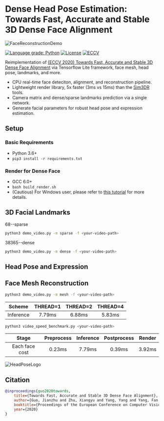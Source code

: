 # Dense Head Pose Estimation: Towards Fast, Accurate and Stable 3D Dense Face Alignment

![FaceReconstructionDemo](https://s3.ax1x.com/2021/01/06/sZVyhq.gif)

[![Language grade: Python](https://img.shields.io/lgtm/grade/python/g/1996scarlet/Dense-Head-Pose-Estimation.svg?logo=lgtm&logoWidth=18)](https://lgtm.com/projects/g/1996scarlet/Dense-Head-Pose-Estimation/context:python)
[![License](https://badgen.net/github/license/1996scarlet/Dense-Head-Pose-Estimation)](LICENSE)
[![ECCV](https://badgen.net/badge/ECCV/2020/red)](https://www.ecva.net/papers/eccv_2020/papers_ECCV/html/3162_ECCV_2020_paper.php)

Reimplementation of [(ECCV 2020) Towards Fast, Accurate and Stable 3D Dense Face Alignment](https://github.com/cleardusk/3DDFA_V2) via Tensorflow Lite framework, face mesh, head pose, landmarks, and more.

* CPU real-time face deteciton, alignment, and reconstruction pipeline.
* Lightweight render library, 5x faster (3ms vs 15ms) than the [Sim3DR](https://github.com/cleardusk/3DDFA_V2/tree/master/Sim3DR) tools.
* Camera matrix and dense/sparse landmarks prediction via a single network.
* Generate facial parameters for robust head pose and expression estimation.

## Setup

### Basic Requirements

* Python 3.6+
* `pip3 install -r requirements.txt`

### Render for Dense Face

* GCC 6.0+
* `bash build_render.sh`
* (Cautious) For Windows user, please refer to [this tutorial](https://stackoverflow.com/questions/1130479/how-to-build-a-dll-from-the-command-line-in-windows-using-msvc) for more details.

## 3D Facial Landmarks

68--sparse

``` bash
python3 demo_video.py -m sparse -f <your-video-path>
```

38365--dense

``` bash
python3 demo_video.py -m dense -f <your-video-path>
```

## Head Pose and Expression

## Face Mesh Reconstruction

``` bash
python3 demo_video.py -m mesh -f <your-video-path>
```

| Scheme | THREAD=1 | THREAD=2 | THREAD=4 |
| :-: | :-: | :-: | :-: |
| Inference  | 7.79ms  | 6.88ms | 5.83ms |

``` bash
python3 video_speed_benchmark.py <your-video-path>
```

| Stage | Preprocess | Inference | Postprocess | Render |
| :-: | :-: | :-: | :-: | :-: |
| Each face cost  | 0.23ms  | 7.79ms | 0.39ms | 3.92ms |

![HeadPoseLogo](https://s3.ax1x.com/2021/01/06/sZV0BQ.jpg)

## Citation

``` bibtex
@inproceedings{guo2020towards,
    title={Towards Fast, Accurate and Stable 3D Dense Face Alignment},
    author={Guo, Jianzhu and Zhu, Xiangyu and Yang, Yang and Yang, Fan and Lei, Zhen and Li, Stan Z},
    booktitle={Proceedings of the European Conference on Computer Vision (ECCV)},
    year={2020}
}
```

